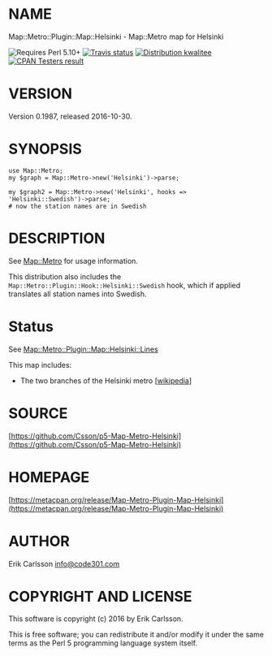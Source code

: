 # NAME

Map::Metro::Plugin::Map::Helsinki - Map::Metro map for Helsinki

<div>
    <p>
    <img src="https://img.shields.io/badge/perl-5.10+-blue.svg" alt="Requires Perl 5.10+" />
    <a href="https://travis-ci.org/Csson/p5-Map-Metro-Helsinki"><img src="https://api.travis-ci.org/Csson/p5-Map-Metro-Helsinki.svg?branch=master" alt="Travis status" /></a>
    <a href="http://cpants.cpanauthors.org/release/CSSON/Map-Metro-Plugin-Map-Helsinki-0.1987"><img src="http://badgedepot.code301.com/badge/kwalitee/CSSON/Map-Metro-Plugin-Map-Helsinki/0.1987" alt="Distribution kwalitee" /></a>
    <a href="http://matrix.cpantesters.org/?dist=Map-Metro-Plugin-Map-Helsinki%200.1987"><img src="http://badgedepot.code301.com/badge/cpantesters/Map-Metro-Plugin-Map-Helsinki/0.1987" alt="CPAN Testers result" /></a>
    </p>
</div>

# VERSION

Version 0.1987, released 2016-10-30.

# SYNOPSIS

    use Map::Metro;
    my $graph = Map::Metro->new('Helsinki')->parse;

    my $graph2 = Map::Metro->new('Helsinki', hooks => 'Helsinki::Swedish')->parse;
    # now the station names are in Swedish

# DESCRIPTION

See [Map::Metro](https://metacpan.org/pod/Map::Metro) for usage information.

This distribution also includes the `Map::Metro::Plugin::Hook::Helsinki::Swedish` hook, which if applied
translates all station names into Swedish.

# Status

See [Map::Metro::Plugin::Map::Helsinki::Lines](https://metacpan.org/pod/Map::Metro::Plugin::Map::Helsinki::Lines)

This map includes:

- The two branches of the Helsinki metro \[[wikipedia](https://en.wikipedia.org/wiki/Helsinki_Metro)\]

# SOURCE

[https://github.com/Csson/p5-Map-Metro-Helsinki](https://github.com/Csson/p5-Map-Metro-Helsinki)

# HOMEPAGE

[https://metacpan.org/release/Map-Metro-Plugin-Map-Helsinki](https://metacpan.org/release/Map-Metro-Plugin-Map-Helsinki)

# AUTHOR

Erik Carlsson <info@code301.com>

# COPYRIGHT AND LICENSE

This software is copyright (c) 2016 by Erik Carlsson.

This is free software; you can redistribute it and/or modify it under
the same terms as the Perl 5 programming language system itself.
